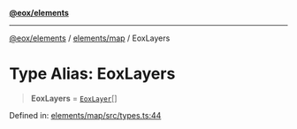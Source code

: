 [**@eox/elements**](../../../README.md)

***

[@eox/elements](../../../modules.md) / [elements/map](../README.md) / EoxLayers

# Type Alias: EoxLayers

> **EoxLayers** = [`EoxLayer`](EoxLayer.md)[]

Defined in: [elements/map/src/types.ts:44](https://github.com/EOX-A/EOxElements/blob/06d2a3f117adcd4ad69f31388ca5094d06b1baf6/elements/map/src/types.ts#L44)
